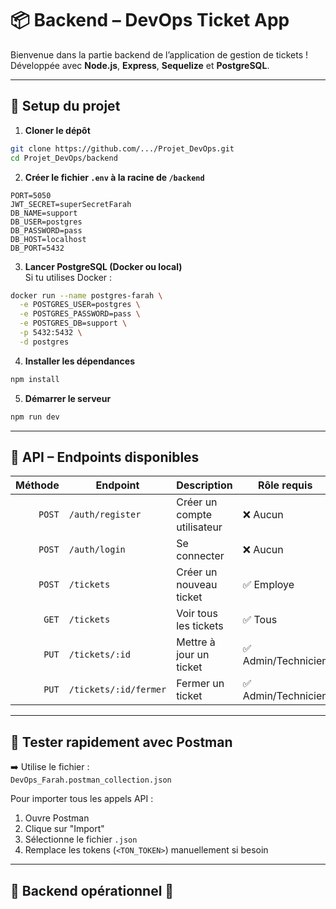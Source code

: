 # 📦 Backend – DevOps Ticket App

Bienvenue dans la partie backend de l’application de gestion de tickets !  
Développée avec **Node.js**, **Express**, **Sequelize** et **PostgreSQL**.

---

## 🔧 Setup du projet

1. **Cloner le dépôt**
```bash
git clone https://github.com/.../Projet_DevOps.git
cd Projet_DevOps/backend
```

2. **Créer le fichier `.env` à la racine de `/backend`**
```env
PORT=5050
JWT_SECRET=superSecretFarah
DB_NAME=support
DB_USER=postgres
DB_PASSWORD=pass
DB_HOST=localhost
DB_PORT=5432
```

3. **Lancer PostgreSQL (Docker ou local)**  
Si tu utilises Docker :
```bash
docker run --name postgres-farah \
  -e POSTGRES_USER=postgres \
  -e POSTGRES_PASSWORD=pass \
  -e POSTGRES_DB=support \
  -p 5432:5432 \
  -d postgres
```

4. **Installer les dépendances**
```bash
npm install
```

5. **Démarrer le serveur**
```bash
npm run dev
```

---

## 📮 API – Endpoints disponibles

| Méthode | Endpoint           | Description                      | Rôle requis |
|--------:|--------------------|----------------------------------|-------------|
| `POST`  | `/auth/register`   | Créer un compte utilisateur      | ❌ Aucun     |
| `POST`  | `/auth/login`      | Se connecter                     | ❌ Aucun     |
| `POST`  | `/tickets`         | Créer un nouveau ticket          | ✅ Employe   |
| `GET`   | `/tickets`         | Voir tous les tickets            | ✅ Tous      |
| `PUT`   | `/tickets/:id`     | Mettre à jour un ticket          | ✅ Admin/Technicien |
| `PUT`   | `/tickets/:id/fermer` | Fermer un ticket              | ✅ Admin/Technicien |

---

## 🧪 Tester rapidement avec Postman

➡️ Utilise le fichier :  
`DevOps_Farah.postman_collection.json`

Pour importer tous les appels API :
1. Ouvre Postman
2. Clique sur "Import"
3. Sélectionne le fichier `.json`
4. Remplace les tokens (`<TON_TOKEN>`) manuellement si besoin

---

## 🏁 Backend opérationnel 💪

